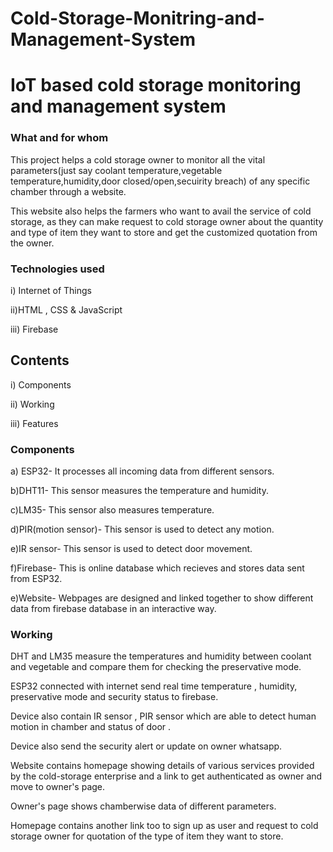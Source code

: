 # Cold-Storage-Monitring-and-Management-System
# IoT based cold storage monitoring and management system
### What and for whom 
This project helps  a cold storage owner to monitor all the vital parameters(just say coolant temperature,vegetable temperature,humidity,door closed/open,secuirity breach) of any specific chamber through a website.

This website also helps the farmers who want to avail the service of cold storage, as they can make request to cold storage owner about the quantity and type of item they want to store and get the customized quotation from the owner. 

### Technologies used
 i) Internet of Things

 ii)HTML , CSS & JavaScript

 iii) Firebase




## Contents
 i) Components

 ii) Working

 iii) Features

### Components
 a) ESP32- It processes all incoming data from different  sensors.

 b)DHT11- This sensor measures the temperature and humidity.

 c)LM35- This sensor also measures temperature.

 d)PIR(motion sensor)- This sensor  is used to detect any motion.

 e)IR sensor- This sensor is used to detect door movement.

 f)Firebase- This is online database which recieves and stores data sent from ESP32.
 
 e)Website- Webpages are designed and linked together to show different data from firebase database in an interactive way.

### Working
DHT and LM35 measure the temperatures  and humidity between coolant and vegetable and compare them for checking the preservative mode.

ESP32 connected with internet  send real time temperature , humidity, preservative mode and security status to firebase.

Device also contain IR sensor , PIR sensor which are able to detect human motion in chamber and status of door .

Device also send the security alert or update on owner whatsapp.

Website contains homepage showing details of various services provided by the cold-storage enterprise and a link to  get authenticated as owner and move to owner's page.

Owner's page shows chamberwise data of different parameters.

Homepage contains another link too to sign up as user and request to cold storage owner for quotation of the type of item they want to store.
